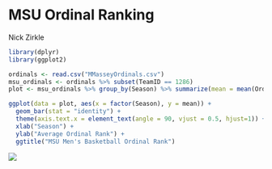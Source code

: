 MSU Ordinal Ranking
================
Nick Zirkle

``` r
library(dplyr)
library(ggplot2)
```

``` r
ordinals <- read.csv("MMasseyOrdinals.csv")
msu_ordinals <- ordinals %>% subset(TeamID == 1286)
plot <- msu_ordinals %>% group_by(Season) %>% summarize(mean = mean(OrdinalRank))
```

``` r
ggplot(data = plot, aes(x = factor(Season), y = mean)) +
  geom_bar(stat = "identity") +
  theme(axis.text.x = element_text(angle = 90, vjust = 0.5, hjust=1)) +
  xlab("Season") +
  ylab("Average Ordinal Rank") +
  ggtitle("MSU Men's Basketball Ordinal Rank")
```

![](MSU-Ordinal-Ranking_files/figure-gfm/unnamed-chunk-3-1.png)<!-- -->

